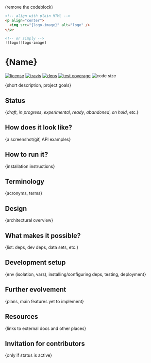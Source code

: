 (remove the codeblock)

```html
<!-- align with plain HTML -->
<p align="center">
  <img src="{logo-image}" alt="logo" />
</p>

<!-- or simply -->
![logo][logo-image]
```

# {Name}

  [![license][license-image]][license-url]
  [![travis][travis-image]][travis-url]
  [![deps][deps-image]][deps-url]
  [![test coverage][test-coverage-image]][test-coverage-url]
  ![code size][code-size-image]

{short description, project goals}

## Status
{*draft*, *in progress*, *experimental*, *ready*, *abandoned*, *on hold*, etc.}

## How does it look like?
{a screenshot/gif, API examples}

## How to run it?
{installation instructions}

## Terminology
{acronyms, terms}

## Design
{architectural overview}

## What makes it possible?
{list: deps, dev deps, data sets, etc.}

## Development setup
{env (isolation, vars), installing/configuring deps, testing, deployment}

## Further evolvement
{plans, main features yet to implement}

## Resources
{links to external docs and other places}

## Invitation for contributors
{only if status is active}

[license-image]: https://img.shields.io/github/license/oleksmarkh/{name}.svg?style=flat-square
[license-url]: https://github.com/oleksmarkh/{name}/blob/master/LICENSE
[travis-image]: https://img.shields.io/travis/oleksmarkh/{name}/master.svg?style=flat-square
[travis-url]: https://travis-ci.org/oleksmarkh/{name}
[deps-image]: https://img.shields.io/david/oleksmarkh/{name}.svg?style=flat-square
[deps-url]: https://david-dm.org/oleksmarkh/{name}
[test-coverage-image]: https://img.shields.io/coveralls/github/oleksmarkh/{name}.svg?style=flat-square
[test-coverage-url]: https://coveralls.io/github/oleksmarkh/{name}
[code-size-image]: https://img.shields.io/github/languages/code-size/oleksmarkh/{name}.svg?style=flat-square
